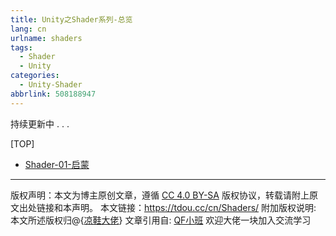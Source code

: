 ```yaml
---
title: Unity之Shader系列-总览
lang: cn
urlname: shaders
tags:
  - Shader
  - Unity
categories:
  - Unity-Shader
abbrlink: 508188947
---
```


持续更新中 . . .


[TOP]
- [Shader-01-启蒙](https://tdou.cc/cn/Shader-01/)



--- 

版权声明：本文为博主原创文章，遵循 [CC 4.0 BY-SA](http://creativecommons.org/licenses/by-sa/4.0/) 版权协议，转载请附上原文出处链接和本声明。
本文链接：https://tdou.cc/cn/Shaders/
附加版权说明: 本文所述版权归@{[凉鞋大佬](https://github.com/liangxiegame)}
文章引用自: [QF小班](http://master.liangxiegame.com/master/intro) 欢迎大佬一块加入交流学习